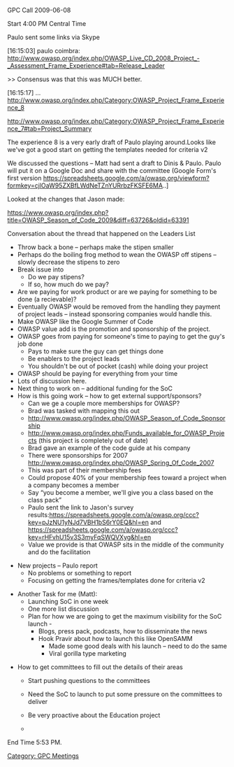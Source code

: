GPC Call 2009-06-08

Start 4:00 PM Central Time

Paulo sent some links via Skype

\[16:15:03\] paulo coimbra:
<http://www.owasp.org/index.php/OWASP_Live_CD_2008_Project_-_Assessment_Frame_Experience#tab=Release_Leader>

\>\> Consensus was that this was MUCH better.

\[16:15:17\] …
<http://www.owasp.org/index.php/Category:OWASP_Project_Frame_Experience_8>

<http://www.owasp.org/index.php/Category:OWASP_Project_Frame_Experience_7#tab=Project_Summary>

The experience 8 is a very early draft of Paulo playing around.Looks
like we've got a good start on getting the templates needed for criteria
v2

We discussed the questions – Matt had sent a draft to Dinis & Paulo.
Paulo will put it on a Google Doc and share with the committee
(Google Form's first version
<https://spreadsheets.google.com/a/owasp.org/viewform?formkey=cjlOaW95ZXBfLWdNeTZnYURrbzFKSFE6MA>..\]

Looked at the changes that Jason made:

<https://www.owasp.org/index.php?title=OWASP_Season_of_Code_2009&diff=63726&oldid=63391>

Conversation about the thread that happened on the Leaders List

  - Throw back a bone – perhaps make the stipen smaller
  - Perhaps do the boiling frog method to wean the OWASP off stipens –
    slowly decrease the stipens to zero
  - Break issue into
      - Do we pay stipens?
      - If so, how much do we pay?
  - Are we paying for work product or are we paying for something to be
    done (a recievable)?
  - Eventually OWASP would be removed from the handling they payment of
    project leads – instead sponsoring companies would handle this.
  - Make OWASP like the Google Summer of Code
  - OWASP value add is the promotion and sponsorship of the project.
  - OWASP goes from paying for someone's time to paying to get the guy's
    job done
      - Pays to make sure the guy can get things done
      - Be enablers to the project leads
      - You shouldn't be out of pocket (cash) while doing your project
  - OWASP should be paying for everything from your time
  - Lots of discussion here.
  - Next thing to work on – additional funding for the SoC
  - How is this going work – how to get external support/sponsors?
      - Can we ge a couple more memberships for OWASP?
      - Brad was tasked with mapping this out
      - <http://www.owasp.org/index.php/OWASP_Season_of_Code_Sponsorship>
      - <http://www.owasp.org/index.php/Funds_available_for_OWASP_Projects>
        (this project is completely out of date)
      - Brad gave an example of the code guide at his company
      - There were sponsorships for 2007
        <http://www.owasp.org/index.php/OWASP_Spring_Of_Code_2007>
      - This was part of their membership fees
      - Could propose 40% of your membership fees toward a project when
        a company becomes a member
      - Say “you become a member, we'll give you a class based on the
        class pack”
      - Paulo sent the link to Jason's survey
        results:<https://spreadsheets.google.com/a/owasp.org/ccc?key=pJzNU1yNJd7VBH1bS6rY0EQ&hl=en>
        and
        <https://spreadsheets.google.com/a/owasp.org/ccc?key=rHFvhU15v3S3myFqSWQVXyg&hl=en>
      - Value we provide is that OWASP sits in the middle of the
        community and do the facilitation

<!-- end list -->

  - New projects – Paulo report
      - No problems or something to report
      - Focusing on getting the frames/templates done for criteria v2

<!-- end list -->

  - Another Task for me (Matt):
      - Launching SoC in one week
      - One more list discussion
      - Plan for how we are going to get the maximum visibility for the
        SoC launch -
          - Blogs, press pack, podcasts, how to disseminate the news
          - Hook Pravir about how to launch this like OpenSAMM
              - Made some good deals with his launch – need to do the
                same
              - Viral gorilla type marketing

<!-- end list -->

  - How to get committees to fill out the details of their areas
      - Start pushing questions to the committees

      - Need the SoC to launch to put some pressure on the committees to
        deliver

      - Be very proactive about the Education project

      -
End Time 5:53 PM.

[Category: GPC Meetings](Category:_GPC_Meetings "wikilink")